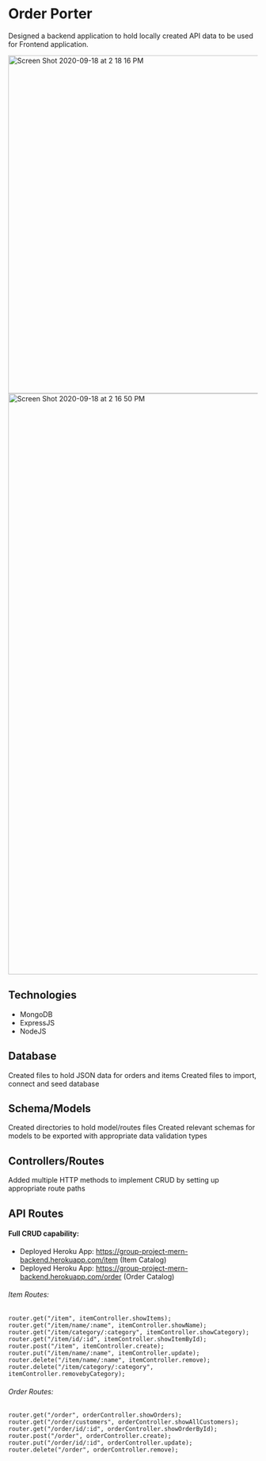 # Order Porter 

Designed a backend application to hold locally created API data to be used for Frontend application.

<img width="682" alt="Screen Shot 2020-09-18 at 2 18 16 PM" src="https://user-images.githubusercontent.com/66038058/93647587-be585900-f9d6-11ea-9ed2-42fb7c762fbd.png">


<img width="1172" alt="Screen Shot 2020-09-18 at 2 16 50 PM" src="https://user-images.githubusercontent.com/66038058/93647564-b4365a80-f9d6-11ea-89b3-ae402e7c3f70.png">


## Technologies
* MongoDB
* ExpressJS
* NodeJS

## Database
Created files to hold JSON data for orders and items
Created files to import, connect and seed database

## Schema/Models
Created directories to hold model/routes files
Created relevant schemas for models to be exported with appropriate data validation types

## Controllers/Routes
Added multiple HTTP methods to implement CRUD by setting up appropriate route paths

## API Routes

#### Full CRUD capability:

* Deployed Heroku App: https://group-project-mern-backend.herokuapp.com/item  (Item Catalog)
* Deployed Heroku App: https://group-project-mern-backend.herokuapp.com/order  (Order Catalog)

###### Item Routes:
```
router.get("/item", itemController.showItems);
router.get("/item/name/:name", itemController.showName);
router.get("/item/category/:category", itemController.showCategory);
router.get("/item/id/:id", itemController.showItemById);
router.post("/item", itemController.create);
router.put("/item/name/:name", itemController.update);
router.delete("/item/name/:name", itemController.remove);
router.delete("/item/category/:category", itemController.removebyCategory);
```

###### Order Routes: 

```
router.get("/order", orderController.showOrders);
router.get("/order/customers", orderController.showAllCustomers);
router.get("/order/id/:id", orderController.showOrderById);
router.post("/order", orderController.create);
router.put("/order/id/:id", orderController.update);
router.delete("/order", orderController.remove);

